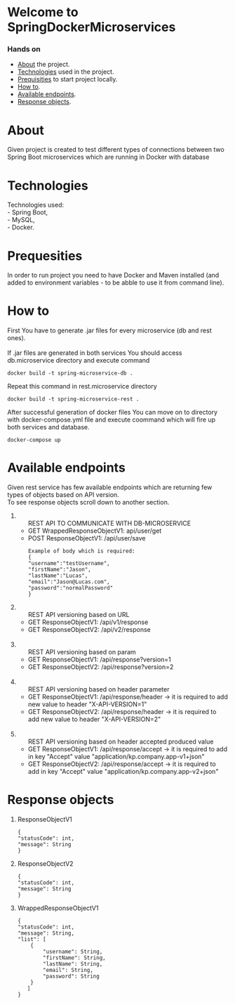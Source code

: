 # Welcome to SpringDockerMicroservices

### Hands on 
* [About](https://github.com/kpuda/SpringDockerMicroservices/edit/main/README.md#about) the project.
* [Technologies](https://github.com/kpuda/SpringDockerMicroservices/edit/main/README.md#technologies) used in the project.
* [Prequisities](https://github.com/kpuda/SpringDockerMicroservices/edit/main/README.md#prequesities) to start project locally.
* [How to](https://github.com/kpuda/SpringDockerMicroservices/edit/main/README.md#how-to).
* [Available endpoints](https://github.com/kpuda/SpringDockerMicroservices/edit/main/README.md#available-endpoints).
* [Response objects](https://github.com/kpuda/SpringDockerMicroservices/edit/main/README.md#response-objects).
<h1>About</h1>
Given project is created to test different types of connections between two Spring Boot microservices which are running in Docker with database
<h1>Technologies</h1>
Technologies used:<br>
- Spring Boot,<br>
- MySQL,<br>
- Docker.<br>
<h1>Prequesities</h1>
In order to run project you need to have Docker and Maven installed (and added to environment variables - to be abble to use it from command line).
<h1>How to</h1>
First You have to generate .jar files for every microservice (db and rest ones).<br><br>
If .jar files are generated in both services You should access db.microservice directory and execute command 

    docker build -t spring-microservice-db .

Repeat this command in rest.microservice directory
    
    docker build -t spring-microservice-rest .
    
After successful generation of docker files You can move on to directory with docker-compose.yml file and execute coommand which will fire up both services and database.

    docker-compose up
    
<h1>Available endpoints</h1>
Given rest service has few available endpoints which are returning few types of objects based on API version.<br>
To see response objects scroll down to another section.<br>
<ol>
<li><ul>REST API TO COMMUNICATE WITH DB-MICROSERVICE
<li>GET WrappedResponseObjectV1: api/user/get</li>
<li>POST ResponseObjectV1: /api/user/save

    Example of body which is required:
    {
    "username":"testUsername",
    "firstName":"Jason",
    "lastName":"Lucas",
    "email":"Jason@Lucas.com",
    "password":"normalPassword"
    }
</li>
</ul>
</li>
<li><ul>REST API versioning based on URL
<li>GET ResponseObjectV1: /api/v1/response </li>
<li>GET ResponseObjectV2: /api/v2/response </li>
</ul>
</li>
<br>
<li><ul>REST API versioning based on param
<li>GET ResponseObjectV1: /api/response?version=1 </li>
<li>GET ResponseObjectV2: /api/response?version=2 </li>
</ul>
</li>
<br>
<li><ul>REST API versioning based on header parameter
<li>GET ResponseObjectV1: /api/response/header -> it is required to add new value to header "X-API-VERSION=1"</li>
<li>GET ResponseObjectV2: /api/response/header -> it is required to add new value to header "X-API-VERSION=2"</li>
</ul>
</li>
<br>
<li><ul>REST API versioning based on header accepted produced value
<li>GET ResponseObjectV1: /api/response/accept -> it is required to add in key "Accept" value "application/kp.company.app-v1+json"</li>
<li>GET ResponseObjectV2: /api/response/accept -> it is required to add in key "Accept" value "application/kp.company.app-v2+json"</li>
</ul>
</li>
</ol>

<h1>Response objects</h1>
<ol>
<li>ResponseObjectV1

    {
    "statusCode": int,
    "message": String
    }
</li>
<li>ResponseObjectV2

    {
    "statusCode": int,
    "message": String
    }
</li>
<li>WrappedResponseObjectV1

    {
    "statusCode": int,
    "message": String,
    "list": [
        {
            "username": String,
            "firstName": String,
            "lastName": String,
            "email": String,
            "password": String
        }
       ]
    }
</li>
</ol>
